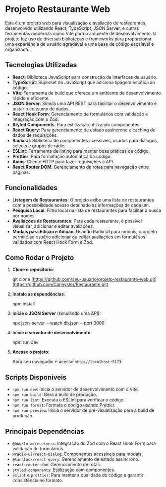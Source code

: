 # Projeto Restaurante Web

Este é um projeto web para visualização e avaliação de restaurantes, desenvolvido utilizando React, TypeScript, JSON Server, e outras ferramentas modernas como Vite para o ambiente de desenvolvimento. O projeto faz uso de diversas bibliotecas e frameworks para proporcionar uma experiência de usuário agradável e uma base de código escalável e organizada.

## Tecnologias Utilizadas

- **React**: Biblioteca JavaScript para construção de interfaces de usuário.
- **TypeScript**: Superset do JavaScript que adiciona tipagem estática ao código.
- **Vite**: Ferramenta de build que oferece um ambiente de desenvolvimento rápido e eficiente.
- **JSON Server**: Simula uma API REST para facilitar o desenvolvimento e testar o consumo de dados.
- **React Hook Form**: Gerenciamento de formulários com validação e integração com o Zod.
- **Styled Components**: Para estilização utilizando componentes.
- **React Query**: Para gerenciamento de estado assíncrono e caching de dados de requisições.
- **Radix UI**: Biblioteca de componentes acessíveis, usados para diálogos, selects e grupos de rádio.
- **ESLint**: Ferramenta de linting para manter boas práticas de código.
- **Prettier**: Para formatação automática do código.
- **Axios**: Cliente HTTP para fazer requisições à API.
- **React Router DOM**: Gerenciamento de rotas para navegação entre páginas.

## Funcionalidades

- **Listagem de Restaurantes**: O projeto exibe uma lista de restaurantes com a possibilidade acesso detalhado as informações de cada um.
- **Pesquisa Local**: Filtro local na lista de restaurantes para facilitar a busca por nomes.
- **Avaliações de Restaurantes**: Para cada restaurante, é possível visualizar, adicionar e editar avaliações.
- **Modais para Edição e Adição**: Usando Radix UI para modais, o projeto permite ao usuário adicionar ou editar avaliações em formulários validados com React Hook Form e Zod.


## Como Rodar o Projeto

1. **Clone o repositório**:

   git clone [https://github.com/seu-usuario/projeto-restaurante-web.git](https://github.com/Cannyster/Restaurante.git)

2. **Instale as dependências**:

   npm install

3. **Inicie o JSON Server** (simulando uma API):

   npx json-server --watch db.json --port 3000

4. **Inicie o servidor de desenvolvimento**:

   npm run dev

5. **Acesse o projeto**:
   
   Abra seu navegador e acesse `http://localhost:5173`.

## Scripts Disponíveis

- `npm run dev`: Inicia o servidor de desenvolvimento com o Vite.
- `npm run build`: Gera a build de produção.
- `npm run lint`: Executa o ESLint para verificar o código.
- `npm run format`: Formata o código usando Prettier.
- `npm run preview`: Inicia o servidor de pré-visualização para a build de produção.

## Principais Dependências

- `@hookform/resolvers`: Integração do Zod com o React Hook Form para validação de formulários.
- `@radix-ui/react-dialog`: Componentes acessíveis para modais.
- `@tanstack/react-query`: Gerenciamento de estado assíncrono.
- `react-router-dom`: Gerenciamento de rotas.
- `styled-components`: Estilização com componentes.
- `eslint` e `prettier`: Para manter a qualidade do código e garantir consistência no formato.
